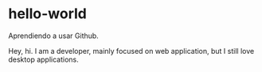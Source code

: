 # hello-world
Aprendiendo a usar Github.

Hey, hi. I am a developer, mainly focused on web application, but I still love desktop applications.
